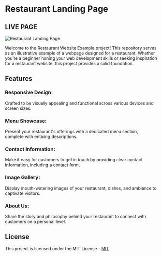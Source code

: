 # Restaurant Landing Page

## LIVE PAGE

![Restaurant Landing Page](https://i.ibb.co/5jxBKpw/image.png)

Welcome to the Restaurant Website Example project! This repository serves as an illustrative example of a webpage designed for a restaurant. Whether you're a beginner honing your web development skills or seeking inspiration for a restaurant website, this project provides a solid foundation.

## Features

### Responsive Design:

Crafted to be visually appealing and functional across various devices and screen sizes.

### Menu Showcase:

Present your restaurant's offerings with a dedicated menu section, complete with enticing descriptions.

### Contact Information:

Make it easy for customers to get in touch by providing clear contact information, including a contact form.

### Image Gallery:

Display mouth-watering images of your restaurant, dishes, and ambiance to captivate visitors.

### About Us:

Share the story and philosophy behind your restaurant to connect with customers on a personal level.

## License

This project is licensed under the MIT License - [MIT](https://choosealicense.com/licenses/mit/)
